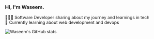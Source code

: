 ### Hi, I'm Waseem.

👩🏻‍💻 Software Developer sharing about my journey and learnings in tech\
💭 Currently learning about web development and devops

![Waseem's GitHub stats](https://github-readme-stats.vercel.app/api?username=waseem-mosam&show_icons=true&theme=react)

